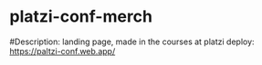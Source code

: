 # platzi-conf-merch 
#Description:
landing page, made in the courses at platzi 
deploy:  https://paltzi-conf.web.app/
